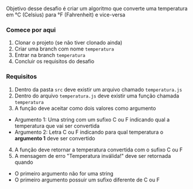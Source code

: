Objetivo desse desafio é criar um algoritmo que converte uma temperatura em °C (Celsius) para °F (Fahrenheit) e vice-versa

### Comece por aqui
1. Clonar o projeto (se não tiver clonado ainda)
2. Criar uma branch com nome `temperatura`
3. Entrar na branch `temperatura`
4. Concluir os requisitos do desafio

### Requisitos
1. Dentro da pasta `src` deve existir um arquivo chamado `temperatura.js`
2. Dentro do arquivo `temperatura.js` deve existir uma função chamada `temperatura`
3. A função deve aceitar como dois valores como argumento
  - Argumento 1: Uma string com um sufixo C ou F indicando qual a temperatura que vai ser convertida
  - Argumento 2: Letra C ou F indicando para qual temperatura o **argumento 1** deve ser convertido
4. A função deve retornar a temperatura convertida com o sufixo C ou F 
1. A mensagem de erro "Temperatura inválida!" deve ser retornada quando
  - O primeiro argumento não for uma string  
  - O primeiro argumento possuir um sufixo diferente de C ou F
  